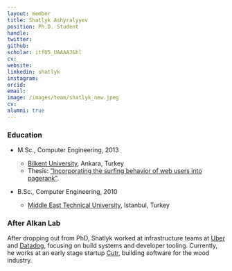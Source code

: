 ```yaml
---
layout: member
title: Shatlyk Ashyralyyev
position: Ph.D. Student
handle: 
twitter:
github: 
scholar: itfU5_UAAAAJ&hl
cv: 
website: 
linkedin: shatlyk
instagram:
orcid: 
email: 
image: /images/team/shatlyk_new.jpeg
cv: 
alumni: true
---
```


### Education
- M.Sc., Computer Engineering, 2013
  - [Bilkent University](http://www.cs.bilkent.edu.tr/), Ankara, Turkey
  - Thesis: ["Incorporating the surfing behavior of web users into pagerank"](https://tez.yok.gov.tr/UlusalTezMerkezi/TezGoster?key=vVNzTGHHhjH-u3WMToxQ-v_ydHyjzcr-NbsD4SZ_1liXdSqV6wg4xn4PfcVDPh3f).
  
- B.Sc., Computer Engineering, 2010
  - [Middle East Technical University](https://ceng.metu.edu.tr), Istanbul, Turkey

### After Alkan Lab
After dropping out from PhD, Shatlyk worked at infrastructure teams at [Uber](https://www.uber.com) and [Datadog](https://www.datadoghq.com), focusing on build systems and developer tooling. Currently, he works at an early stage startup [Cutr](https://www.cutr.ai), building software for the wood industry.

